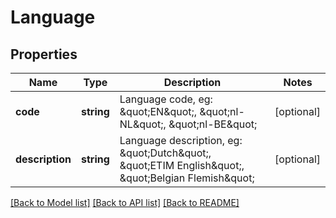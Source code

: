 # Language

## Properties
Name | Type | Description | Notes
------------ | ------------- | ------------- | -------------
**code** | **string** | Language code, eg: \&quot;EN\&quot;, \&quot;nl-NL\&quot;, \&quot;nl-BE\&quot; | [optional] 
**description** | **string** | Language description, eg: \&quot;Dutch\&quot;, \&quot;ETIM English\&quot;, \&quot;Belgian Flemish\&quot; | [optional] 

[[Back to Model list]](../../README.md#documentation-for-models) [[Back to API list]](../../README.md#documentation-for-api-endpoints) [[Back to README]](../../README.md)

